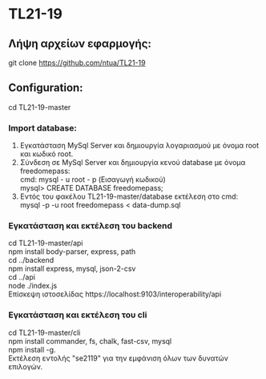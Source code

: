 # TL21-19

## Λήψη αρχείων εφαρμογής: 
git clone https://github.com/ntua/TL21-19

## Configuration:
cd TL21-19-master
### Import database:
1. Eγκατάσταση MySql Server και δημιουργία λογαριασμού με όνομα root και κωδικό root.
2. Σύνδεση σε MySql Server και δημιουργία κενού database με όνομα freedomepass:                                                                                                     
cmd:     mysql - u root - p
         (Εισαγωγή κωδικού)                                                                                                                                                         
mysql>   CREATE DATABASE freedomepass;
3. Εντός του φακέλου TL21-19-master/database εκτέλεση στο cmd:                                                                                                                     
mysql -p -u root freedomepass < data-dump.sql

### Εγκατάσταση και εκτέλεση του backend
 cd TL21-19-master/api                                                                                                                                                     
 npm install body-parser, express, path                                                                                                                                                                                                                   
 cd ../backend                                                                                                                                                                   
 npm install express, mysql, json-2-csv                                     
 cd ../api                                                                                                                                                                       
 node ./index.js                                                                                                                                                                   
Επίσκεψη ιστοσελίδας https://localhost:9103/interoperability/api

### Εγκατάσταση και εκτέλεση του cli
 cd TL21-19-master/cli                                                                                                                                                           
 npm install commander, fs, chalk, fast-csv, mysql                                                                                                                               
 npm install -g.                                                                                                                                                                                                                                                                                                                                                   
Εκτέλεση εντολής "se2119" για την εμφάνιση όλων των δυνατών επιλογών.

